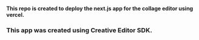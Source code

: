 #### This repo is created to deploy the next.js app for the collage editor using vercel.
### This app was created using Creative Editor SDK.
